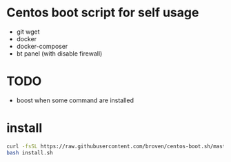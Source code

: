 # Centos boot script for self usage

- git wget
- docker
- docker-composer
- bt panel (with disable firewall)


# TODO

- boost when some command are installed

# install

```bash
curl -fsSL https://raw.githubusercontent.com/broven/centos-boot.sh/master/install.sh -o install.sh
bash install.sh
```
